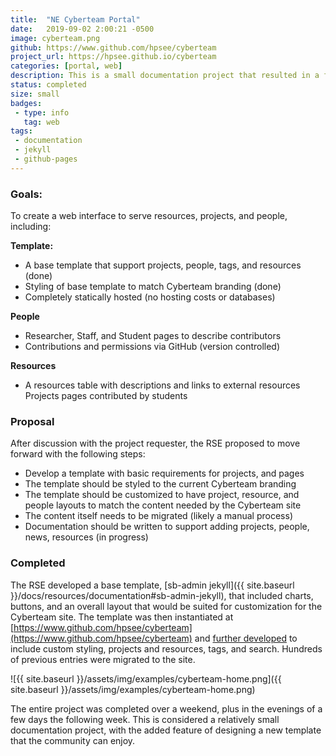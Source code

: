 ```yaml
---
title:  "NE Cyberteam Portal"
date:   2019-09-02 2:00:21 -0500
image: cyberteam.png
github: https://www.github.com/hpsee/cyberteam
project_url: https://hpsee.github.io/cyberteam
categories: [portal, web]
description: This is a small documentation project that resulted in a finished web portal with content and requested views, along with a base project template for the community to enjoy.
status: completed
size: small
badges:
 - type: info
   tag: web
tags:
 - documentation
 - jekyll
 - github-pages
---
```


### Goals: 

To create a web interface to serve resources, projects, and people, including:

**Template:**
 - A base template that support projects, people, tags, and resources (done)
 - Styling of base template to match Cyberteam branding (done)
 - Completely statically hosted (no hosting costs or databases)

**People**
 - Researcher, Staff, and Student pages to describe contributors
 - Contributions and permissions via GitHub (version controlled)

**Resources**
 - A resources table with descriptions and links to external resources
Projects pages contributed by students

### Proposal

After discussion with the project requester, the RSE proposed to move forward with the following steps:

 - Develop a template with basic requirements for projects, and pages
 - The template should be styled to the current Cyberteam branding
 - The template should be customized to have project, resource, and people layouts to match the content needed by the Cyberteam site
 - The content itself needs to be migrated (likely a manual process)
 - Documentation should be written to support adding projects, people, news, resources (in progress)

### Completed

The RSE developed a base template, [sb-admin jekyll]({{ site.baseurl }}/docs/resources/documentation#sb-admin-jekyll),
that included charts, buttons, and an overall layout that would be suited for customization for the Cyberteam site.
The template was then instantiated at [https://www.github.com/hpsee/cyberteam](https://www.github.com/hpsee/cyberteam) 
and [further developed](https://hpsee.github.io/cyberteam) to include custom styling, projects and resources, tags, and search.
Hundreds of previous entries were migrated to the site.

![{{ site.baseurl }}/assets/img/examples/cyberteam-home.png]({{ site.baseurl }}/assets/img/examples/cyberteam-home.png)

The entire project was completed over a weekend, plus in the evenings of a few days the following week. This is considered
a relatively small documentation project, with the added feature of designing a new template that the community
can enjoy.
